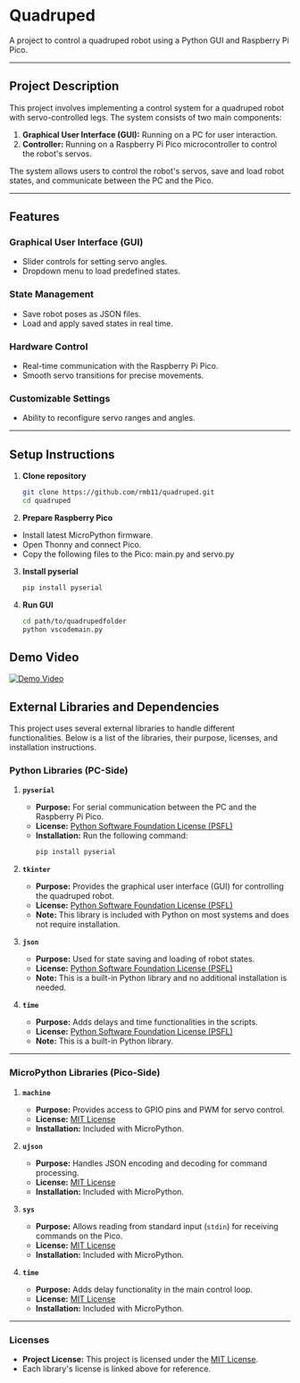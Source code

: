 # Quadruped

A project to control a quadruped robot using a Python GUI and Raspberry Pi Pico.

---

## Project Description

This project involves implementing a control system for a quadruped robot with servo-controlled legs. The system consists of two main components:

1. **Graphical User Interface (GUI):** Running on a PC for user interaction.
2. **Controller:** Running on a Raspberry Pi Pico microcontroller to control the robot's servos.

The system allows users to control the robot's servos, save and load robot states, and communicate between the PC and the Pico.

---

## Features

### Graphical User Interface (GUI)
- Slider controls for setting servo angles.
- Dropdown menu to load predefined states.

### State Management
- Save robot poses as JSON files.
- Load and apply saved states in real time.

### Hardware Control
- Real-time communication with the Raspberry Pi Pico.
- Smooth servo transitions for precise movements.

### Customizable Settings
- Ability to reconfigure servo ranges and angles.

---

## Setup Instructions

1. **Clone repository**
   ```bash
   git clone https://github.com/rmb11/quadruped.git
   cd quadruped

2. **Prepare Raspberry Pico**
- Install latest MicroPython firmware.
- Open Thonny and connect Pico.
- Copy the following files to the Pico: main.py and servo.py

3. **Install pyserial**
   ```bash
   pip install pyserial

4. **Run GUI**
   ```bash
   cd path/to/quadrupedfolder
   python vscodemain.py

## Demo Video
[![Demo Video](https://img.youtube.com/vi/VrJfyDyFLqI/0.jpg)](https://youtube.com/shorts/VrJfyDyFLqI?si=_aOQxeyFzYjAQ-8Y)

## External Libraries and Dependencies

This project uses several external libraries to handle different functionalities. Below is a list of the libraries, their purpose, licenses, and installation instructions.

### Python Libraries (PC-Side)
1. **`pyserial`**
   - **Purpose:** For serial communication between the PC and the Raspberry Pi Pico.
   - **License:** [Python Software Foundation License (PSFL)](https://docs.python.org/3/license.html)
   - **Installation:** Run the following command:
     ```bash
     pip install pyserial
     ```

2. **`tkinter`**
   - **Purpose:** Provides the graphical user interface (GUI) for controlling the quadruped robot.
   - **License:** [Python Software Foundation License (PSFL)](https://docs.python.org/3/license.html)
   - **Note:** This library is included with Python on most systems and does not require installation.

3. **`json`**
   - **Purpose:** Used for state saving and loading of robot states.
   - **License:** [Python Software Foundation License (PSFL)](https://docs.python.org/3/license.html)
   - **Note:** This is a built-in Python library and no additional installation is needed.

4. **`time`**
   - **Purpose:** Adds delays and time functionalities in the scripts.
   - **License:** [Python Software Foundation License (PSFL)](https://docs.python.org/3/license.html)
   - **Note:** This is a built-in Python library.

---

### MicroPython Libraries (Pico-Side)
1. **`machine`**
   - **Purpose:** Provides access to GPIO pins and PWM for servo control.
   - **License:** [MIT License](https://github.com/micropython/micropython/blob/master/LICENSE)
   - **Installation:** Included with MicroPython.

2. **`ujson`**
   - **Purpose:** Handles JSON encoding and decoding for command processing.
   - **License:** [MIT License](https://github.com/micropython/micropython/blob/master/LICENSE)
   - **Installation:** Included with MicroPython.

3. **`sys`**
   - **Purpose:** Allows reading from standard input (`stdin`) for receiving commands on the Pico.
   - **License:** [MIT License](https://github.com/micropython/micropython/blob/master/LICENSE)
   - **Installation:** Included with MicroPython.

4. **`time`**
   - **Purpose:** Adds delay functionality in the main control loop.
   - **License:** [MIT License](https://github.com/micropython/micropython/blob/master/LICENSE)
   - **Installation:** Included with MicroPython.

---

### Licenses
- **Project License:** This project is licensed under the [MIT License](LICENSE).
- Each library's license is linked above for reference.
